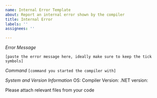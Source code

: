 ```yaml
---
name: Internal Error Template
about: Report an internal error shown by the compiler
title: Internal Error
labels: ''
assignees: ''

---
```


*Error Message*
```
[paste the error message here, ideally make sure to keep the tick symbols]
```

*Command*
`[command you started the compiler with]`

*System and Version Information*
OS: 
Compiler Version:
.NET version: 

Please attach relevant files from your code
